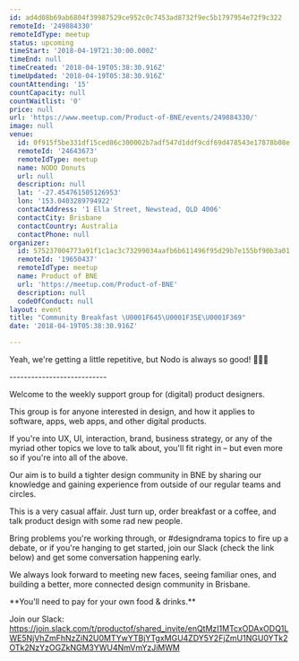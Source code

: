 ```yaml
---
id: ad4d08b69ab6804f39987529ce952c0c7453ad8732f9ec5b1797954e72f9c322
remoteId: '249884330'
remoteIdType: meetup
status: upcoming
timeStart: '2018-04-19T21:30:00.000Z'
timeEnd: null
timeCreated: '2018-04-19T05:38:30.916Z'
timeUpdated: '2018-04-19T05:38:30.916Z'
countAttending: '15'
countCapacity: null
countWaitlist: '0'
price: null
url: 'https://www.meetup.com/Product-of-BNE/events/249884330/'
image: null
venue:
  id: 0f915f5be331df15ced86c300002b7adf547d1ddf9cdf69d478543e17878b08e
  remoteId: '24643673'
  remoteIdType: meetup
  name: NODO Donuts
  url: null
  description: null
  lat: '-27.454761505126953'
  lon: '153.0403289794922'
  contactAddress: '1 Ella Street, Newstead, QLD 4006'
  contactCity: Brisbane
  contactCountry: Australia
  contactPhone: null
organizer:
  id: 575237004773a91f1c1ac3c73299034aafb6b611496f95d29b7e155bf90b3a01
  remoteId: '19650437'
  remoteIdType: meetup
  name: Product of BNE
  url: 'https://meetup.com/Product-of-BNE'
  description: null
  codeOfConduct: null
layout: event
title: "Community Breakfast \U0001F645\U0001F35E\U0001F369"
date: '2018-04-19T05:38:30.916Z'

---
```

<p>Yeah, we're getting a little repetitive, but Nodo is always so good! 🙅🍞🍩</p> <p>---------------------------</p> <p>Welcome to the weekly support group for (digital) product designers.</p> <p>This group is for anyone interested in design, and how it applies to software, apps, web apps, and other digital products.</p> <p>If you're into UX, UI, interaction, brand, business strategy, or any of the myriad other topics we love to talk about, you'll fit right in – but even more so if you're into all of the above.</p> <p>Our aim is to build a tighter design community in BNE by sharing our knowledge and gaining experience from outside of our regular teams and circles.</p> <p>This is a very casual affair. Just turn up, order breakfast or a coffee, and talk product design with some rad new people.</p> <p>Bring problems you're working through, or #designdrama topics to fire up a debate, or if you're hanging to get started, join our Slack (check the link below) and get some conversation happening early.</p> <p>We always look forward to meeting new faces, seeing familiar ones, and building a better, more connected design community in Brisbane.</p> <p>**You'll need to pay for your own food &amp; drinks.**</p> <p>Join our Slack: <a href="https://join.slack.com/t/productof/shared_invite/enQtMzI1MTcxODAxODQ1LWE5NjVhZmFhNzZiN2U0MTYwYTBjYTgxMGU4ZDY5Y2FjZmU1NGU0YTk2OTk2NzYzOGZkNGM3YWU4NmVmYzJiMWM" class="linkified">https://join.slack.com/t/productof/shared_invite/enQtMzI1MTcxODAxODQ1LWE5NjVhZmFhNzZiN2U0MTYwYTBjYTgxMGU4ZDY5Y2FjZmU1NGU0YTk2OTk2NzYzOGZkNGM3YWU4NmVmYzJiMWM</a></p>
